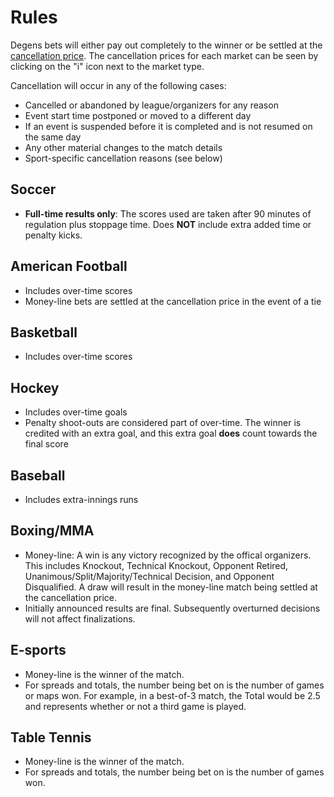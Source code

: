 # Rules

Degens bets will either pay out completely to the winner or be settled at the [cancellation price](/protocol?id=finalization-prices). The cancellation prices for each market can be seen by clicking on the "i" icon next to the market type.

Cancellation will occur in any of the following cases:

* Cancelled or abandoned by league/organizers for any reason
* Event start time postponed or moved to a different day
* If an event is suspended before it is completed and is not resumed on the same day
* Any other material changes to the match details
* Sport-specific cancellation reasons (see below)

## Soccer

* **Full-time results only**: The scores used are taken after 90 minutes of regulation plus stoppage time. Does **NOT** include extra added time or penalty kicks.

## American Football

* Includes over-time scores
* Money-line bets are settled at the cancellation price in the event of a tie

## Basketball

* Includes over-time scores

## Hockey

* Includes over-time goals
* Penalty shoot-outs are considered part of over-time. The winner is credited with an extra goal, and this extra goal **does** count towards the final score

## Baseball

* Includes extra-innings runs

## Boxing/MMA

* Money-line: A win is any victory recognized by the offical organizers. This includes Knockout, Technical Knockout, Opponent Retired, Unanimous/Split/Majority/Technical Decision, and Opponent Disqualified. A draw will result in the money-line match being settled at the cancellation price.
* Initially announced results are final. Subsequently overturned decisions will not affect finalizations.

## E-sports

* Money-line is the winner of the match.
* For spreads and totals, the number being bet on is the number of games or maps won. For example, in a best-of-3 match, the Total would be 2.5 and represents whether or not a third game is played.

## Table Tennis

* Money-line is the winner of the match.
* For spreads and totals, the number being bet on is the number of games won.
